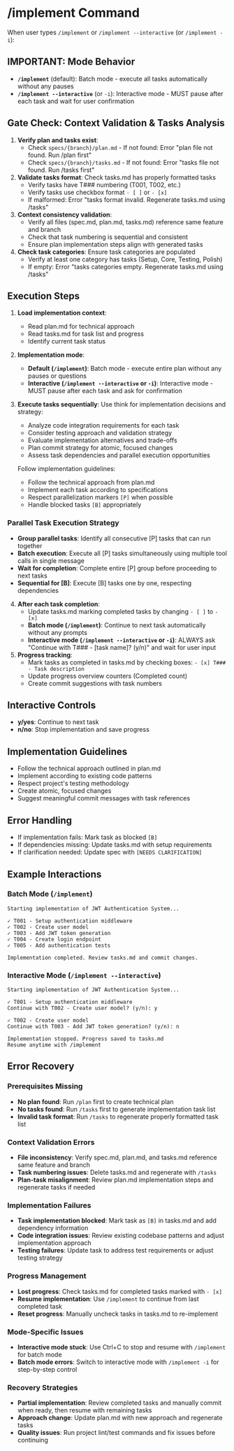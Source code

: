 # /implement Command

When user types `/implement` or `/implement --interactive` (or `/implement -i`):

## IMPORTANT: Mode Behavior
- **`/implement`** (default): Batch mode - execute all tasks automatically without any pauses
- **`/implement --interactive`** (or `-i`): Interactive mode - MUST pause after each task and wait for user confirmation

## Gate Check: Context Validation & Tasks Analysis

1. **Verify plan and tasks exist**:
   - Check `specs/{branch}/plan.md` - If not found: Error "plan file not found. Run /plan first"
   - Check `specs/{branch}/tasks.md` - If not found: Error "tasks file not found. Run /tasks first"
2. **Validate tasks format**: Check tasks.md has properly formatted tasks
   - Verify tasks have T### numbering (T001, T002, etc.)
   - Verify tasks use checkbox format `- [ ]` or `- [x]`
   - If malformed: Error "tasks format invalid. Regenerate tasks.md using /tasks"
3. **Context consistency validation**:
   - Verify all files (spec.md, plan.md, tasks.md) reference same feature and branch
   - Check that task numbering is sequential and consistent
   - Ensure plan implementation steps align with generated tasks
4. **Check task categories**: Ensure task categories are populated
   - Verify at least one category has tasks (Setup, Core, Testing, Polish)
   - If empty: Error "tasks categories empty. Regenerate tasks.md using /tasks"

## Execution Steps

1. **Load implementation context**:
   - Read plan.md for technical approach
   - Read tasks.md for task list and progress
   - Identify current task status
2. **Implementation mode**:
   - **Default (`/implement`)**: Batch mode - execute entire plan without any pauses or questions
   - **Interactive (`/implement --interactive` or `-i`)**: Interactive mode - MUST pause after each task and ask for confirmation
3. **Execute tasks sequentially**:
   Use think for implementation decisions and strategy:
   - Analyze code integration requirements for each task
   - Consider testing approach and validation strategy
   - Evaluate implementation alternatives and trade-offs
   - Plan commit strategy for atomic, focused changes
   - Assess task dependencies and parallel execution opportunities

   Follow implementation guidelines:
   - Follow the technical approach from plan.md
   - Implement each task according to specifications
   - Respect parallelization markers `[P]` when possible
   - Handle blocked tasks `[B]` appropriately

### Parallel Task Execution Strategy
- **Group parallel tasks**: Identify all consecutive [P] tasks that can run together
- **Batch execution**: Execute all [P] tasks simultaneously using multiple tool calls in single message
- **Wait for completion**: Complete entire [P] group before proceeding to next tasks
- **Sequential for [B]**: Execute [B] tasks one by one, respecting dependencies
4. **After each task completion**:
   - Update tasks.md marking completed tasks by changing `- [ ]` to `- [x]`
   - **Batch mode (`/implement`)**: Continue to next task automatically without any prompts
   - **Interactive mode (`/implement --interactive` or `-i`)**: ALWAYS ask "Continue with T### - [task name]? (y/n)" and wait for user input
5. **Progress tracking**:
   - Mark tasks as completed in tasks.md by checking boxes: `- [x] T### - Task description`
   - Update progress overview counters (Completed count)
   - Create commit suggestions with task numbers

## Interactive Controls
- **y/yes**: Continue to next task
- **n/no**: Stop implementation and save progress

## Implementation Guidelines
- Follow the technical approach outlined in plan.md
- Implement according to existing code patterns
- Respect project's testing methodology
- Create atomic, focused changes
- Suggest meaningful commit messages with task references

## Error Handling
- If implementation fails: Mark task as blocked `[B]`
- If dependencies missing: Update tasks.md with setup requirements
- If clarification needed: Update spec with `[NEEDS CLARIFICATION]`

## Example Interactions

### Batch Mode (`/implement`)
```
Starting implementation of JWT Authentication System...

✓ T001 - Setup authentication middleware
✓ T002 - Create user model
✓ T003 - Add JWT token generation
✓ T004 - Create login endpoint
✓ T005 - Add authentication tests

Implementation completed. Review tasks.md and commit changes.
```

### Interactive Mode (`/implement --interactive`)
```
Starting implementation of JWT Authentication System...

✓ T001 - Setup authentication middleware
Continue with T002 - Create user model? (y/n): y

✓ T002 - Create user model
Continue with T003 - Add JWT token generation? (y/n): n

Implementation stopped. Progress saved to tasks.md
Resume anytime with /implement
```

## Error Recovery

### Prerequisites Missing
- **No plan found**: Run `/plan` first to create technical plan
- **No tasks found**: Run `/tasks` first to generate implementation task list
- **Invalid task format**: Run `/tasks` to regenerate properly formatted task list

### Context Validation Errors
- **File inconsistency**: Verify spec.md, plan.md, and tasks.md reference same feature and branch
- **Task numbering issues**: Delete tasks.md and regenerate with `/tasks`
- **Plan-task misalignment**: Review plan.md implementation steps and regenerate tasks if needed

### Implementation Failures
- **Task implementation blocked**: Mark task as `[B]` in tasks.md and add dependency information
- **Code integration issues**: Review existing codebase patterns and adjust implementation approach
- **Testing failures**: Update task to address test requirements or adjust testing strategy

### Progress Management
- **Lost progress**: Check tasks.md for completed tasks marked with `- [x]`
- **Resume implementation**: Use `/implement` to continue from last completed task
- **Reset progress**: Manually uncheck tasks in tasks.md to re-implement

### Mode-Specific Issues
- **Interactive mode stuck**: Use Ctrl+C to stop and resume with `/implement` for batch mode
- **Batch mode errors**: Switch to interactive mode with `/implement -i` for step-by-step control

### Recovery Strategies
- **Partial implementation**: Review completed tasks and manually commit when ready, then resume with remaining tasks
- **Approach change**: Update plan.md with new approach and regenerate tasks
- **Quality issues**: Run project lint/test commands and fix issues before continuing
